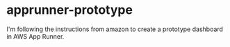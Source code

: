 # apprunner-prototype

I'm following the instructions from amazon to create a prototype dashboard in AWS App Runner.
